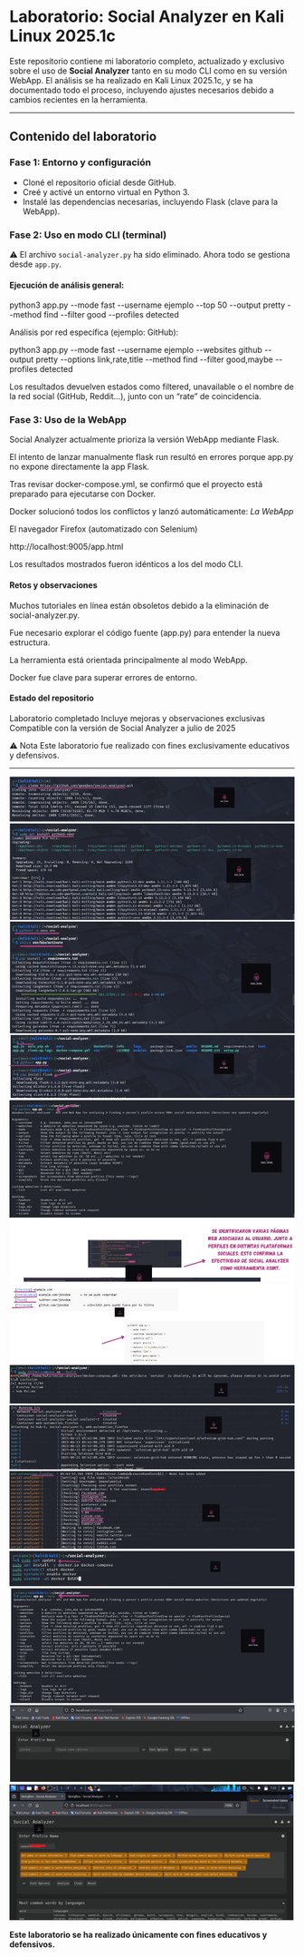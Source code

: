 # Laboratorio: Social Analyzer en Kali Linux 2025.1c

Este repositorio contiene mi laboratorio completo, actualizado y exclusivo sobre el uso de **Social Analyzer** tanto en su modo CLI como en su versión WebApp. El análisis se ha realizado en Kali Linux 2025.1c, y se ha documentado todo el proceso, incluyendo ajustes necesarios debido a cambios recientes en la herramienta.

---

## Contenido del laboratorio

### Fase 1: Entorno y configuración

- Cloné el repositorio oficial desde GitHub.
- Creé y activé un entorno virtual en Python 3.
- Instalé las dependencias necesarias, incluyendo Flask (clave para la WebApp).

### Fase 2: Uso en modo CLI (terminal)

⚠️ El archivo `social-analyzer.py` ha sido eliminado. Ahora todo se gestiona desde `app.py`.

#### Ejecución de análisis general:

python3 app.py --mode fast --username ejemplo --top 50 --output pretty --method find --filter good --profiles detected

Análisis por red específica (ejemplo: GitHub):

python3 app.py --mode fast --username ejemplo --websites github --output pretty --options link,rate,title --method find --filter good,maybe --profiles detected

Los resultados devuelven estados como filtered, unavailable o el nombre de la red social (GitHub, Reddit…), junto con un “rate” de coincidencia.

### Fase 3: Uso de la WebApp
Social Analyzer actualmente prioriza la versión WebApp mediante Flask.

El intento de lanzar manualmente flask run resultó en errores porque app.py no expone directamente la app Flask.

Tras revisar docker-compose.yml, se confirmó que el proyecto está preparado para ejecutarse con Docker.

Docker solucionó todos los conflictos y lanzó automáticamente: _La WebApp_

El navegador Firefox (automatizado con Selenium)

http://localhost:9005/app.html

Los resultados mostrados fueron idénticos a los del modo CLI.

#### Retos y observaciones

Muchos tutoriales en línea están obsoletos debido a la eliminación de social-analyzer.py.

Fue necesario explorar el código fuente (app.py) para entender la nueva estructura.

La herramienta está orientada principalmente al modo WebApp.

Docker fue clave para superar errores de entorno.

#### Estado del repositorio
Laboratorio completado
Incluye mejoras y observaciones exclusivas
Compatible con la versión de Social Analyzer a julio de 2025

⚠️ Nota
Este laboratorio fue realizado con fines exclusivamente educativos y defensivos.

---

<img src="1-s.png">

<img src="2-s.png">
<img src="3-s.png">
<img src="4-s.png">
<img src="5-s.png">
<img src="7-s.png">
<img src="8-s.png">
<img src="9-s.png">
<img src="10-s.png">
<img src="11-s.png">
<img src="12-s.png">
<img src="13-s.png">
<img src="14-s.png">
<img src="15-s.png">

**Este laboratorio se ha realizado únicamente con fines educativos y defensivos.**
